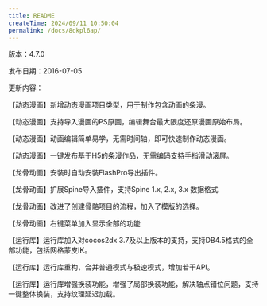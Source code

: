 ```yaml
---
title: README
createTime: 2024/09/11 10:50:04
permalink: /docs/8dkpl6ap/
---
```

版本：4.7.0

发布日期：2016-07-05

更新内容：

【动态漫画】新增动态漫画项目类型，用于制作包含动画的条漫。

【动态漫画】支持导入漫画的PS原画，编辑舞台最大限度还原漫画原始布局。

【动态漫画】动画编辑简单易学，无需时间轴，即可快速制作动态漫画。

【动态漫画】一键发布基于H5的条漫作品，无需编码支持手指滑动滚屏。

【龙骨动画】安装时自动安装FlashPro导出插件。

【龙骨动画】扩展Spine导入插件，支持Spine 1.x, 2.x, 3.x 数据格式

【龙骨动画】改进了创建骨骼项目的流程，加入了模版的选择。

【龙骨动画】右键菜单加入显示全部的功能

【运行库】运行库加入对cocos2dx 3.7及以上版本的支持，支持DB4.5格式的全部功能，包括网格蒙皮IK。

【运行库】运行库重构，合并普通模式与极速模式，增加若干API。

【运行库】运行库增强换装功能，增强了局部换装功能，解决轴点错位问题，支持一键整体换装，支持纹理延迟加载。